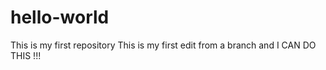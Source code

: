# hello-world
This is my first repository
This is my first edit from a branch and I CAN DO THIS !!! 
